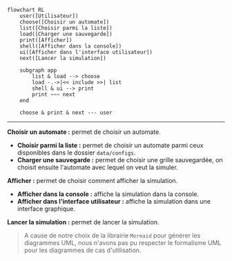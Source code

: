 ```mermaid
flowchart RL
    user([Utilisateur])
    choose([Choisir un automate])
    list([Choisir parmi la liste])
    load([Charger une sauvegarde])
    print([Afficher])
    shell([Afficher dans la console])
    ui([Afficher dans l'interface utilisateur])
    next([Lancer la simulation])

    subgraph app
        list & load --> choose
        load -.->|<< include >>| list
        shell & ui --> print
        print ~~~ next
    end

    choose & print & next --- user
```

---

**Choisir un automate :** permet de choisir un automate.
- **Choisir parmi la liste :** permet de choisir un automate parmi ceux disponibles dans le dossier `data/configs`.
- **Charger une sauvegarde :** permet de choisir une grille sauvegardée, on choisit ensuite l'automate avec lequel on veut la simuler.

**Afficher :** permet de choisir comment afficher la simulation.
- **Afficher dans la console :** affiche la simulation dans la console.
- **Afficher dans l'interface utilisateur :** affiche la simulation dans une interface graphique.

**Lancer la simulation :** permet de lancer la simulation.

> A cause de notre choix de la librairie `Mermaid` pour générer les diagrammes UML, nous n'avons pas pu respecter le formalisme UML pour les diagrammes de cas d'utilisation.